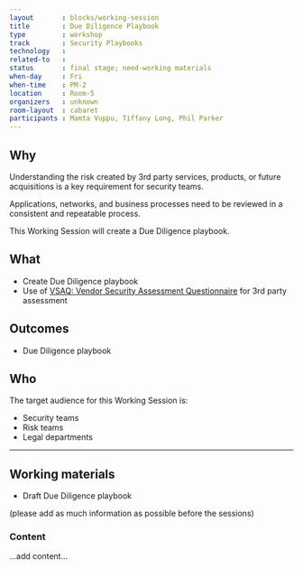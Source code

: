 ```yaml
---
layout       : blocks/working-session
title        : Due Diligence Playbook
type         : workshop
track        : Security Playbooks
technology   :
related-to   :
status       : final stage; need-working materials
when-day     : Fri
when-time    : PM-2
location     : Room-5
organizers   : unknown
room-layout  : cabaret
participants : Mamta Vuppu, Tiffany Long, Phil Parker
---
```


## Why

Understanding the risk created by 3rd party services, products, or future acquisitions is a key requirement for security teams.

Applications, networks, and business processes need to be reviewed in a consistent and repeatable process. 

This Working Session will create a Due Diligence playbook.

## What

 - Create Due Diligence playbook
 - Use of [VSAQ: Vendor Security Assessment Questionnaire](https://github.com/google/vsaq) for 3rd party assessment
 
## Outcomes

- Due Diligence playbook

## Who

The target audience for this Working Session is:

 - Security teams
 - Risk teams
 - Legal departments
 
 --- 

## Working materials

- Draft Due Diligence playbook

(please add as much information as possible before the sessions)

### Content

...add content...
